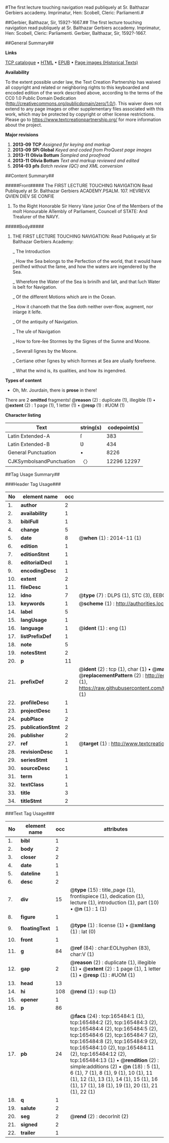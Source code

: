 #The first lecture touching navigation read publiquely at Sr. Balthazar Gerbiers accademy. Imprimatur, Hen: Scobell, Cleric: Parliamenti.#

##Gerbier, Balthazar, Sir, 1592?-1667.##
The first lecture touching navigation read publiquely at Sr. Balthazar Gerbiers accademy. Imprimatur, Hen: Scobell, Cleric: Parliamenti.
Gerbier, Balthazar, Sir, 1592?-1667.

##General Summary##

**Links**

[TCP catalogue](http://www.ota.ox.ac.uk/tcp/)  • 
[HTML](http://tei.it.ox.ac.uk/tcp/Texts-HTML/free/A85/A85921.html)  • 
[EPUB](http://tei.it.ox.ac.uk/tcp/Texts-EPUB/free/A85/A85921.epub) • 
[Page images (Historical Texts)](https://historicaltexts.jisc.ac.uk/eebo-99865399e)

**Availability**

To the extent possible under law, the Text Creation Partnership has waived all copyright and related or neighboring rights to this keyboarded and encoded edition of the work described above, according to the terms of the CC0 1.0 Public Domain Dedication (http://creativecommons.org/publicdomain/zero/1.0/). This waiver does not extend to any page images or other supplementary files associated with this work, which may be protected by copyright or other license restrictions. Please go to https://www.textcreationpartnership.org/ for more information about the project.

**Major revisions**

1. __2013-09__ __TCP__ *Assigned for keying and markup*
1. __2013-09__ __SPi Global__ *Keyed and coded from ProQuest page images*
1. __2013-11__ __Olivia Bottum__ *Sampled and proofread*
1. __2013-11__ __Olivia Bottum__ *Text and markup reviewed and edited*
1. __2014-03__ __pfs__ *Batch review (QC) and XML conversion*

##Content Summary##

#####Front#####
The FIRST LECTURE TOUCHING NAVIGATION Read Publiquely at Sr. Balthazar Gerbiers ACADEMY.PSALM. 107. HEVREVX QVIEN DIEV SE CONFIE
1. To the Right Honorable Sir Henry Vane junior One of the Members of the moſt Honourable Aſſembly of Parliament, Councell of STATE: And Treaſurer of the NAVY.

#####Body#####

1. THE FIRST LECTƲRE TOUCHING NAVIGATION: Read Publiquely at Sir Balthazar Gerbiers Academy:

    _ The Introduction

    _ How the Sea belongs to the Perfection of the world, that it would have periſhed without the ſame, and how the waters are ingendered by the Sea.

    _ Wherefore the Water of the Sea is briniſh and ſalt, and that ſuch Water is beſt for Navigation.

    _ Of the different Motions which are in the Ocean.

    _ How it chanceth that the Sea doth neither over-flow, augment, nor inlarge it ſelfe.

    _ Of the antiquity of Navigation.

    _ The uſe of Navigation

    _ How to fore-ſee Stormes by the Signes of the Sunne and Moone.

    _ Severall ſignes by the Moone.

    _ Certiane other ſignes by which ſtormes at Sea are uſually forefeene.

    _ What the wind is, its qualities, and how its ingendred.

**Types of content**

  * Oh, Mr. Jourdain, there is **prose** in there!

There are 2 **omitted** fragments! 
 @__reason__ (2) : duplicate (1), illegible (1)  •  @__extent__ (2) : 1 page (1), 1 letter (1)  •  @__resp__ (1) : #UOM (1)

**Character listing**


|Text|string(s)|codepoint(s)|
|---|---|---|
|Latin Extended-A|ſ|383|
|Latin Extended-B|Ʋ|434|
|General Punctuation|•|8226|
|CJKSymbolsandPunctuation|〈〉|12296 12297|

##Tag Usage Summary##

###Header Tag Usage###

|No|element name|occ|attributes|
|---|---|---|---|
|1.|__author__|2||
|2.|__availability__|1||
|3.|__biblFull__|1||
|4.|__change__|5||
|5.|__date__|8| @__when__ (1) : 2014-11 (1)|
|6.|__edition__|1||
|7.|__editionStmt__|1||
|8.|__editorialDecl__|1||
|9.|__encodingDesc__|1||
|10.|__extent__|2||
|11.|__fileDesc__|1||
|12.|__idno__|7| @__type__ (7) : DLPS (1), STC (3), EEBO-CITATION (1), PROQUEST (1), VID (1)|
|13.|__keywords__|1| @__scheme__ (1) : http://authorities.loc.gov/ (1)|
|14.|__label__|5||
|15.|__langUsage__|1||
|16.|__language__|1| @__ident__ (1) : eng (1)|
|17.|__listPrefixDef__|1||
|18.|__note__|5||
|19.|__notesStmt__|2||
|20.|__p__|11||
|21.|__prefixDef__|2| @__ident__ (2) : tcp (1), char (1)  •  @__matchPattern__ (2) : ([0-9\-]+):([0-9IVX]+) (1), (.+) (1)  •  @__replacementPattern__ (2) : http://eebo.chadwyck.com/downloadtiff?vid=$1&page=$2 (1), https://raw.githubusercontent.com/textcreationpartnership/Texts/master/tcpchars.xml#$1 (1)|
|22.|__profileDesc__|1||
|23.|__projectDesc__|1||
|24.|__pubPlace__|2||
|25.|__publicationStmt__|2||
|26.|__publisher__|2||
|27.|__ref__|1| @__target__ (1) : http://www.textcreationpartnership.org/docs/. (1)|
|28.|__revisionDesc__|1||
|29.|__seriesStmt__|1||
|30.|__sourceDesc__|1||
|31.|__term__|1||
|32.|__textClass__|1||
|33.|__title__|3||
|34.|__titleStmt__|2||


###Text Tag Usage###

|No|element name|occ|attributes|
|---|---|---|---|
|1.|__bibl__|1||
|2.|__body__|2||
|3.|__closer__|2||
|4.|__date__|1||
|5.|__dateline__|1||
|6.|__desc__|2||
|7.|__div__|15| @__type__ (15) : title_page (1), frontispiece (1), dedication (1), lecture (1), introduction (1), part (10)  •  @__n__ (1) : 1 (1)|
|8.|__figure__|1||
|9.|__floatingText__|1| @__type__ (1) : license (1)  •  @__xml:lang__ (1) : lat (0)|
|10.|__front__|1||
|11.|__g__|84| @__ref__ (84) : char:EOLhyphen (83), char:V (1)|
|12.|__gap__|2| @__reason__ (2) : duplicate (1), illegible (1)  •  @__extent__ (2) : 1 page (1), 1 letter (1)  •  @__resp__ (1) : #UOM (1)|
|13.|__head__|13||
|14.|__hi__|108| @__rend__ (1) : sup (1)|
|15.|__opener__|1||
|16.|__p__|86||
|17.|__pb__|24| @__facs__ (24) : tcp:165484:1 (1), tcp:165484:2 (2), tcp:165484:3 (2), tcp:165484:4 (2), tcp:165484:5 (2), tcp:165484:6 (2), tcp:165484:7 (2), tcp:165484:8 (2), tcp:165484:9 (2), tcp:165484:10 (2), tcp:165484:11 (2), tcp:165484:12 (2), tcp:165484:13 (1)  •  @__rendition__ (2) : simple:additions (2)  •  @__n__ (18) : 5 (1), 6 (1), 7 (1), 8 (1), 9 (1), 10 (1), 11 (1), 12 (1), 13 (1), 14 (1), 15 (1), 16 (1), 17 (1), 18 (1), 19 (1), 20 (1), 21 (1), 22 (1)|
|18.|__q__|1||
|19.|__salute__|2||
|20.|__seg__|2| @__rend__ (2) : decorInit (2)|
|21.|__signed__|2||
|22.|__trailer__|1||
